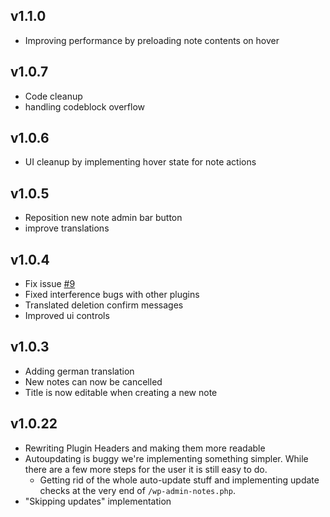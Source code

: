 ## v1.1.0
- Improving performance by preloading note contents on hover

## v1.0.7
- Code cleanup
- handling codeblock overflow

## v1.0.6
- UI cleanup by implementing hover state for note actions

## v1.0.5
- Reposition new note admin bar button
- improve translations

## v1.0.4
- Fix issue [#9](https://github.com/era-net/wp-admin-notes/issues/9)
- Fixed interference bugs with other plugins
- Translated deletion confirm messages
- Improved ui controls

## v1.0.3
- Adding german translation
- New notes can now be cancelled
- Title is now editable when creating a new note

## v1.0.22
- Rewriting Plugin Headers and making them more readable
- Autoupdating is buggy we're implementing something simpler. While there are a few more steps for the user it is still easy to do.
    - Getting rid of the whole auto-update stuff and implementing update checks at the very end of `/wp-admin-notes.php`.
- "Skipping updates" implementation